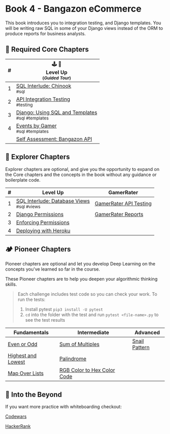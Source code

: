 # Book 4 - Bangazon eCommerce

This book introduces you to integration testing, and  Django templates. You will be writing raw SQL in some of your Django views instead of the ORM to produce reports for business analysts.

## 🍎 Required Core Chapters

| # | 🕹 🎲 <br/> Level Up <br/><sub>(_Guided Tour_)</sub> |
|--|--|
| 1 | [SQL Interlude: Chinook](./chapters/CHINOOK.md) <br/> <sub style="font-size:0.85rem;">#sql</sub> |
| 2 | [API Integration Testing](./chapters/TESTING.md) <br/> <sub style="font-size:0.85rem;">#testing</sub> |
| 3 | [Django: Using SQL and Templates](./chapters/DJANGO_TEMPLATES.md) <br/> <sub style="font-size:0.85rem;">#sql #templates</sub> |
| 4 | [Events by Gamer](./chapters/LU_EVENTS_BY_GAMER.md) <br/> <sub style="font-size:0.85rem;">#sql #templates</sub> |
| | [Self Assessment: Bangazon API](./chapters/BANG_SETUP.md) |

## 🧭 Explorer Chapters

Explorer chapters are optional, and give you the opportunity to expand on the Core chapters and the concepts in the book without any guidance or boilerplate code.

| # | Level Up | GamerRater |
|--|--|--|
| 1 | [SQL Interlude: Database Views](./chapters/DB_VIEWS.md) <br/> <sub style="font-size:0.85rem;">#sql #views</sub> |[GamerRater API Testing](./chapters/GR_TESTS.md) |
| 2 | [Django Permissions](./chapters/DJANGO_PERMISSIONS.md) | [GamerRater Reports](./chapters/GR_REPORTS.md) |
| 3 | [Enforcing Permissions](./chapters/DJANGO_ENFORCING_PERMISSIONS.md) | |
| 4 | [Deploying with Heroku](./chapters/HEROKU_DEPLOYMENT.md)

## 🏕 Pioneer Chapters

Pioneer chapters are optional and let you develop Deep Learning on the concepts you've learned so far in the course.

These Pioneer chapters are to help you deepen your algorithmic thinking skills.

> Each challenge includes test code so you can check your work. To run the tests:
>    1. Install pytest `pip3 install -U pytest`
>    2. `cd` into the folder with the test and run `pytest <file-name>.py` to see the test results

| Fundamentals | Intermediate | Advanced |
|--|--|--|
[Even or Odd](./whiteboarding/problems/even_or_odd.md)  | [Sum of Multiples](./whiteboarding/problems/add_multiples_of_3_5.md) | [Snail Pattern](./whiteboarding/problems/snail_pattern.md)
[Highest and Lowest](./whiteboarding/problems/highest_and_lowest.md) | [Palindrome](./whiteboarding/problems/palindrome.md)
[Map Over Lists](./whiteboarding/problems/map_over_list.md) | [RGB Color to Hex Color Code](./whiteboarding/problems/rgb_to_hex.md)

## 🚀 Into the Beyond

If you want more practice with whiteboarding checkout:

[Codewars](https://www.codewars.com/)

[HackerRank](https://www.hackerrank.com/)

